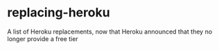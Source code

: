 # replacing-heroku
A list of Heroku replacements, now that Heroku announced that they no longer provide a free tier
